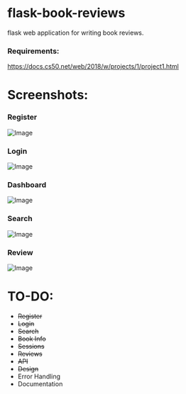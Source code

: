 # flask-book-reviews
flask web application for writing book reviews. 

### Requirements:  
https://docs.cs50.net/web/2018/w/projects/1/project1.html
  
# Screenshots:
### Register
![Image](https://i.imgur.com/saz9eq0.png)
### Login
![Image](https://i.imgur.com/xX6mcNB.png)
### Dashboard
![Image](https://i.imgur.com/D7u2pXI.png)
### Search
![Image](https://i.imgur.com/PDOFRol.png)
### Review
![Image](https://i.imgur.com/mLfzweu.png)


# TO-DO:
* ~~Register~~
* ~~Login~~
* ~~Search~~
* ~~Book Info~~
* ~~Sessions~~
* ~~Reviews~~
* ~~API~~
* ~~Design~~
* Error Handling
* Documentation
